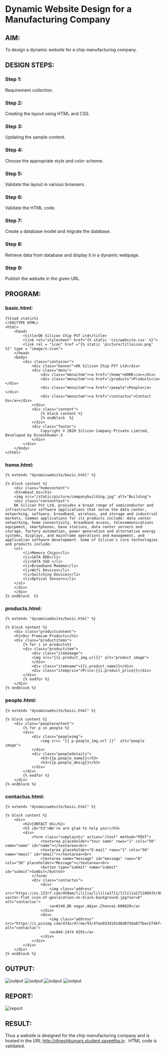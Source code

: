 # Dynamic Website Design for a Manufacturing Company
## AIM:
To design a dynamic website for a chip manufacturing company.

## DESIGN STEPS:
### Step 1: 
Requirement collection.
### Step 2:
Creating the layout using HTML and CSS.
### Step 3:
Updating the sample content.
### Step 4:
Choose the appropriate style and color scheme.
### Step 5:
Validate the layout in various browsers.
### Step 6:
Validate the HTML code.
### Step 7:
Create a database model and migrate the database.
### Step 8:
Retrieve data from database and display it in a dynamic webpage.
### Step 9:
Publish the website in the given URL.

## PROGRAM:

### basic.html:
```
{%load static%}
<!DOCTYPE HTML>
<html>
    <head>
        <title>DK Silicon Chip PVT Ltd</title>
        <link rel="stylesheet" href="{% static 'css/website.css' %}">
        <link rel = "icon" href ="{% static 'picture/titleicon.png' %}" type = "image/x-icon">      
    </head>
    <body>
        <div class="container">
            <div class="banner">DK Silicon Chip PVT Ltd</div>
            <div class="menu">
                <div class="menuitem"><a href="/home">HOME</a></div> 
                <div class="menuitem"><a href="/products">Products</a></div> 
                <div class="menuitem"><a href="/people">People</a></div>
                <div class="menuitem"><a href="/contactus">Contact Us</a></div> 
            </div>
            <div class="content">
                {% block content %}    
                {% endblock  %}
            </div>
            <div class="footer">
                Copyright © 2020 Silicon Company Private Limited, Developed by Dineshkumar.S
            </div>
        </div>
    </body>
</html>
```

### home.html:
```
{% extends "dynamicwebsite/basic.html" %}

{% block content %}
    <div class="homecontent">    
    <h1>About Us</h1>
    <img src="/static/picture/companybuilding.jpg" alt="Building">
    <div class="contenttext">
    DK Silicon Pvt Ltd, provides a broad range of semiconductor and infrastructure software applications that serve the data center, networking, software, broadband, wireless, and storage and industrial markets. Common applications for its products include: data center networking, home connectivity, broadband access, telecommunications equipment, smartphones, base stations, data center servers and storage, factory automation, power generation and alternative energy systems, displays, and mainframe operations and management, and application software development. Some of Silicon's core technologies and products include:
    <ul>
        <li>Memory Chips</li>
        <li>SATA HDD</li>
        <li>SATA SSD </li>
        <li>Broadband Modems</li>
        <li>Wifi Devices</li>
        <li>Switching Devices</li>
        <li>Optical Sensors</li>
    </ul> 
    </div>
    </div>
{% endblock  %}
```

### products.html:
```
{% extends "dynamicwebsite/basic.html" %}

{% block content %}
    <div class="productcontent">    
    <h1>Our Premium Products</h1>
    <div class="productitems">
        {% for i in products%}
        <div class="productitem"> 
            <div class="itemimage">
            <img src="{{i.product_img.url}}" alt="product image">
            </div>
            <div class="itemname">{{i.product_name}}</div>
            <div class="itemprice">Price:{{i.product_price}}</div>
        </div>
        {% endfor %}
    </div>
{% endblock %}
```

### people.html:
```
{% extends "dynamicwebsite/basic.html" %}

{% block content %}
    <div class="peoplecontent">
        {% for p in people %}
        <div>
            <div class="peopleimg">
                <img src= "{{ p.people_img.url }}"  alt="people image">
            </div>
            <div class="peopledetails">
                <h3>{{p.people_name}}</h3>
                <h3>{{p.people_desig}}</h3>
            </div>
        </div>
        {% endfor %}
    </div>
{% endblock %}
```

### contactus.html:
```
{% extends "dynamicwebsite/basic.html" %}

{% block content %}
    <div>
        <h2>CONTACT US</h2>
        <h3 id="h3">We're are glad to help you!</h3>
        <div>
            <form class="complaints" action="/test" method="POST">
                <textarea placeholder="Your name" rows="1" cols="50" name="name" id="name"></textarea><br>  
                <textarea placeholder="E-mail" rows="1" cols="50" name="email" id="email"></textarea><br>
                <textarea name="message" id="message" rows="8" cols="50" placeholder="Message"></textarea><br>
                <button type="submit" name="submit" id="submit">Sumbit</button>
            </form>
            <div class="contactus">
                <div>
                    <img class="address" src="https://us.123rf.com/450wm/lililia/lililia1711/lililia171100435/90687353-vector-flat-icon-of-geolocation-on-black-background.jpg?ver=6" alt="contactus">
                    <a>#140,BK nagar,Adyar,Chennai-600020</a>
                </div>
                <div>
                    <img class="address" src="https://i.pinimg.com/474x/47/ee/93/47ee9334101d8d875da877bec5f46f47.jpg" alt="contactus">
                    <a>044-2474 8291</a>
                </div>
            </div>
        </div>
    </div>
{% endblock %}
```

## OUTPUT:
![output](./static/picture/homepage.png)
![output](./static/picture/productspage.png)
![output](./static/picture/peoplepage.png)
![output](./static/picture/contactuspage.png)


## REPORT:
![report](./static/picture/report.png)

## RESULT:
Thus a website is designed for the chip manufacturing company and is hosted in the URL http://dineshkumars.student.saveetha.in . HTML code is validated.